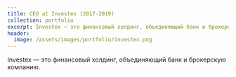 ```yaml
---
title: CEO at Investex (2017-2019)
collection: portfolio
excerpt: Investex — это финансовый холдинг, объединяющий банк и брокерскую компанию.
header:
  image: /assets/images/portfolio/investex.png
---
```


Investex — это финансовый холдинг, объединяющий банк и брокерскую компанию. 